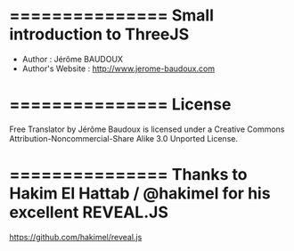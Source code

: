 ===============
Small introduction to ThreeJS
===============
- Author : Jérôme BAUDOUX
- Author's Website : http://www.jerome-baudoux.com

===============
License
===============
Free Translator by Jérôme Baudoux is licensed under a 
Creative Commons Attribution-Noncommercial-Share Alike 3.0 Unported License.

===============
 Thanks to Hakim El Hattab / @hakimel for his excellent REVEAL.JS
===============
https://github.com/hakimel/reveal.js